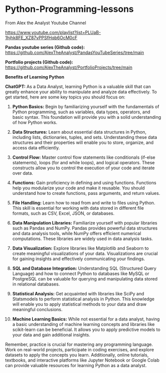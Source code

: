 # Python-Programming-lessons


From Alex the Analyst Youtube Channel

https://www.youtube.com/playlist?list=PLUaB-1hjhk8FE_XZ87vPPSfHqb6OcM0cF


**Pandas youtube series (Github code):**
https://github.com/AlexTheAnalyst/PandasYouTubeSeries/tree/main


**Portfolio projects (Github code):**
https://github.com/AlexTheAnalyst/PortfolioProjects/tree/main



**Benefits of Learning Python**


**ChatGPT:**
As a Data Analyst, learning Python is a valuable skill that can greatly enhance your ability to manipulate and analyze data effectively. To get started, here are some key topics you should focus on:

1. **Python Basics:** Begin by familiarizing yourself with the fundamentals of Python programming, such as variables, data types, operators, and basic syntax. This foundation will provide you with a solid understanding of how Python works.

2. **Data Structures:** Learn about essential data structures in Python, including lists, dictionaries, tuples, and sets. Understanding these data structures and their properties will enable you to store, organize, and access data efficiently.

3. **Control Flow:** Master control flow statements like conditionals (if-else statements), loops (for and while loops), and logical operators. These constructs allow you to control the execution of your code and iterate over data.

4. **Functions:** Gain proficiency in defining and using functions. Functions help you modularize your code and make it reusable. You should understand how to create functions, pass arguments, and return values.

5. **File Handling:** Learn how to read from and write to files using Python. This skill is essential for working with data stored in different file formats, such as CSV, Excel, JSON, or databases.

6. **Data Manipulation Libraries:** Familiarize yourself with popular libraries such as Pandas and NumPy. Pandas provides powerful data structures and data analysis tools, while NumPy offers efficient numerical computations. These libraries are widely used in data analysis tasks.

7. **Data Visualization:** Explore libraries like Matplotlib and Seaborn to create meaningful visualizations of your data. Visualizations are crucial for gaining insights and effectively communicating your findings.

8. **SQL and Database Integration:** Understanding SQL (Structured Query Language) and how to connect Python to databases like MySQL or PostgreSQL can be valuable for querying and manipulating data stored in relational databases.

9. **Statistical Analysis:** Get acquainted with libraries like SciPy and Statsmodels to perform statistical analysis in Python. This knowledge will enable you to apply statistical methods to your data and draw meaningful conclusions.

10. **Machine Learning Basics:** While not essential for a data analyst, having a basic understanding of machine learning concepts and libraries like scikit-learn can be beneficial. It allows you to apply predictive models to your data and gain additional insights.

Remember, practice is crucial for mastering any programming language. Work on real-world projects, participate in coding exercises, and explore datasets to apply the concepts you learn. Additionally, online tutorials, textbooks, and interactive platforms like Jupyter Notebook or Google Colab can provide valuable resources for learning Python as a data analyst.
